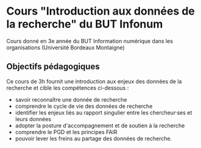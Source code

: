 # Cours "Introduction aux données de la recherche" du BUT Infonum

Cours donné en 3e année du BUT Information numérique dans les organisations (Université Bordeaux Montaigne)

## Objectifs pédagogiques 

Ce cours de 3h fournit une introduction aux enjeux des données de la recherche et cible les compétences ci-dessous :
* savoir reconnaître une donnée de recherche
* comprendre le cycle de vie des données de recherche
* identifier les enjeux liés au rapport singulier entre les chercheur·ses et leurs données
* adopter la posture d'accompagnement et de soutien à la recherche
* comprendre le PGD et les principes FAIR
* pouvoir lever les freins au partage des données de recherche.
